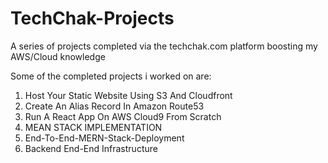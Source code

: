 # TechChak-Projects
A series of projects completed via the techchak.com platform boosting my AWS/Cloud knowledge

Some of the completed projects i worked on are: 

1. Host Your Static Website Using S3 And Cloudfront 
2. Create An Alias Record In Amazon Route53
3. Run A React App On AWS Cloud9 From Scratch
4. MEAN STACK IMPLEMENTATION
5. End-To-End-MERN-Stack-Deployment
6. Backend End-End Infrastructure

